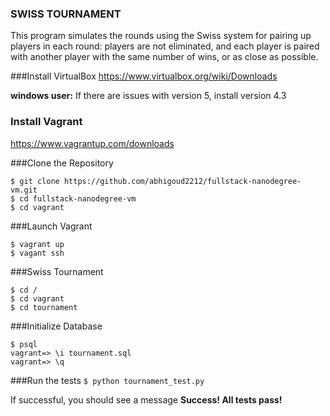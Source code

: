 ### SWISS TOURNAMENT
This program simulates the rounds using the Swiss system for pairing up players in each round: players are not eliminated, and each player is paired with another player with the same number of wins, or as close as possible.

###Install VirtualBox
https://www.virtualbox.org/wiki/Downloads

**windows user:** If there are issues with version 5,  install version 4.3

### Install Vagrant
https://www.vagrantup.com/downloads

###Clone the Repository
```
$ git clone https://github.com/abhigoud2212/fullstack-nanodegree-vm.git
$ cd fullstack-nanodegree-vm
$ cd vagrant
```
###Launch Vagrant
```
$ vagrant up 
$ vagant ssh
```

###Swiss Tournament
```
$ cd /
$ cd vagrant
$ cd tournament
```
###Initialize Database
```
$ psql
vagrant=> \i tournament.sql
vagrant=> \q
```
###Run the tests
`$ python tournament_test.py`

If successful, you should see a message **Success!  All tests pass!**
